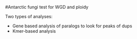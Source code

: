 #Antarctic fungi test for WGD and ploidy

Two types of analyses:
 - Gene based analysis of paralogs to look for peaks of dups
 - Kmer-based analysis
